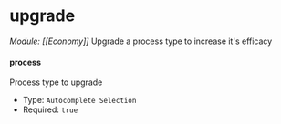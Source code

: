 # upgrade
*Module: [[Economy]]*
Upgrade a process type to increase it's efficacy
#### process
Process type to upgrade
- Type: `Autocomplete Selection`
- Required: `true`